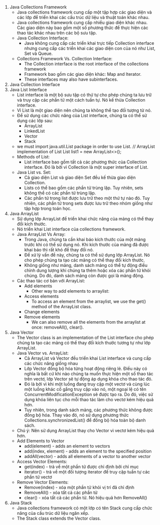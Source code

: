 1. Java Collections Framework
    - Java collections framework cung cấp một tập hợp các giao diện và các lớp để triển khai các cấu trúc dữ liệu và thuật toán khác nhau.
    - Java collections framework cung cấp nhiều giao diện khác nhau. Các giao diện này bao gồm một số phương thức để thực hiện các thao tác khác nhau trên các bộ sưu tập.
    - Java Collection Interface:
      + Java không cung cấp các triển khai trực tiếp Collection interface nhưng cung cấp các triển khai các giao diện con của nó như List, Set và Queue.
    - Collections Framework Vs. Collection Interface:
      + The Collection interface is the root interface of the collections framework
      + Framework bao gồm các giao diện khác: Map and Iterator.
      + These interfaces may also have subinterfaces.
2. Java Collection Interface
3. Java List Interface
    - List interface là một bộ sưu tập có thứ tự cho phép chúng ta lưu trữ và truy cập các phần tử một cách tuần tự. Nó kế thừa Collection interface.
    - Vì List là một giao diện nên chúng ta không thể tạo đối tượng từ nó.
    - Để sử dụng các chức năng của List interface, chúng ta có thể sử dụng các lớp sau:
      + ArrayList
      + LinkedList
      + Vector
      + Stack
    - we must import java.util.List package in order to use List.
      // ArrayList implementation of List
      List<String> list1 = new ArrayList<>();
    - Methods of List:
      + List interface bao gồm tất cả các phương thức của Collection interface. Đó là bởi vì Collection là một super interface of List.
    - Java List vs. Set:
      + Cả giao diện List và giao diện Set đều kế thừa giao diện Collection.
      + Lists có thể bao gồm các phần tử trùng lặp. Tuy nhiên, sets không thể có các phần tử trùng lặp.
      + Các phần tử trong list được lưu trữ theo một thứ tự nào đó. Tuy nhiên, các phần tử trong sets được lưu trữ theo nhóm giống như tập hợp trong toán học.
4. Java ArrayList
    - Sử dụng lớp ArrayList để triển khai chức năng của mảng có thể thay đổi kích thước.
    - Nó triển khai List interface của collections framework.
    - Java ArrayList Vs Array:
      + Trong Java, chúng ta cần khai báo kích thước của một mảng trước khi có thể sử dụng nó. Khi kích thước của mảng đã được khai báo thì rất khó để thay đổi nó.
      + Để xử lý vấn đề này, chúng ta có thể sử dụng lớp ArrayList. Nó cho phép chúng ta tạo các mảng có thể thay đổi kích thước.
      + Không giống như mảng, danh sách mảng có thể tự động điều chỉnh dung lượng khi chúng ta thêm hoặc xóa các phần tử khỏi chúng. Do đó, danh sách mảng còn được gọi là mảng động.
    - Các thao tác cơ bản với ArrayList:
      + Add elements
        + Other way to add elements to arraylist:
      + Access elements
        + To access an element from the arraylist, we use the get() method of the ArrayList class.
      + Change elements
      + Remove elements
        + We can also remove all the elements from the arraylist at once:  removeAll(), clear().
5. Java Vector
    - The Vector class is an implementation of the List interface cho phép chúng ta tạo các mảng có thể thay đổi kích thước tương tự như lớp ArrayList.
    - Java Vector vs. ArrayList:
      + Cả ArrayList và Vector đều triển khai List interface và cung cấp các chức năng giống nhau
      + Lớp Vector đồng bộ hóa từng hoạt động riêng lẻ. Điều này có nghĩa là bất cứ khi nào chúng ta muốn thực hiện một số thao tác trên vectơ, lớp Vector sẽ tự động áp dụng khóa cho thao tác đó.
      + Đó là bởi vì khi một luồng đang truy cập một vectơ và cùng lúc một luồng khác cố gắng truy cập vào nó, một ngoại lệ có tên ConcurrentModificationException sẽ được tạo ra. Do đó, việc sử dụng khóa liên tục cho mỗi thao tác làm cho vectơ kém hiệu quả hơn.
      + Tuy nhiên, trong danh sách mảng, các phương thức không được đồng bộ hóa. Thay vào đó, nó sử dụng phương thức Collections.synchronizedList() để đồng bộ hóa toàn bộ danh sách.
    - Chú ý: Nên sử dụng ArrayList thay cho Vector vì vectơ kém hiệu quả hơn.
    - Add Elements to Vector
      + add(element) - adds an element to vectors
      + add(index, element) - adds an element to the specified position
      + addAll(vector) - adds all elements of a vector to another vector
    - Access Vector Elements:
      + get(index) - trả về một phần tử được chỉ định bởi chỉ mục
      + iterator() - trả về một đối tượng iterator để truy cập tuần tự các phần tử vectơ
    - Remove Vector Elements:
      + Remove(index) - xóa một phần tử khỏi vị trí đã chỉ định
      + RemoveAll() - xóa tất cả các phần tử 
      + clear() - xóa tất cả các phần tử. Nó hiệu quả hơn RemoveAll()
6. Java Stack
    - Java collections framework có một lớp có tên Stack cung cấp chức năng của cấu trúc dữ liệu ngăn xếp.
    - The Stack class extends the Vector class.